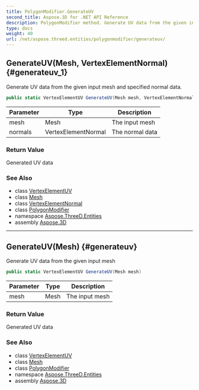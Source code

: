 ```yaml
---
title: PolygonModifier.GenerateUV
second_title: Aspose.3D for .NET API Reference
description: PolygonModifier method. Generate UV data from the given input mesh and specified normal data
type: docs
weight: 40
url: /net/aspose.threed.entities/polygonmodifier/generateuv/
---
```

## GenerateUV(Mesh, VertexElementNormal) {#generateuv_1}

Generate UV data from the given input mesh and specified normal data.

```csharp
public static VertexElementUV GenerateUV(Mesh mesh, VertexElementNormal normals)
```

| Parameter | Type | Description |
| --- | --- | --- |
| mesh | Mesh | The input mesh |
| normals | VertexElementNormal | The normal data |

### Return Value

Generated UV data

### See Also

* class [VertexElementUV](../../vertexelementuv/)
* class [Mesh](../../mesh/)
* class [VertexElementNormal](../../vertexelementnormal/)
* class [PolygonModifier](../)
* namespace [Aspose.ThreeD.Entities](../../polygonmodifier/)
* assembly [Aspose.3D](../../../)

---

## GenerateUV(Mesh) {#generateuv}

Generate UV data from the given input mesh

```csharp
public static VertexElementUV GenerateUV(Mesh mesh)
```

| Parameter | Type | Description |
| --- | --- | --- |
| mesh | Mesh | The input mesh |

### Return Value

Generated UV data

### See Also

* class [VertexElementUV](../../vertexelementuv/)
* class [Mesh](../../mesh/)
* class [PolygonModifier](../)
* namespace [Aspose.ThreeD.Entities](../../polygonmodifier/)
* assembly [Aspose.3D](../../../)


